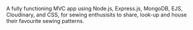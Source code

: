 A fully functioning MVC app using Node.js, Express.js, MongoDB, EJS, Cloudinary, and CSS, for sewing enthusisits to share, look-up and house their favourite sewing patterns.

